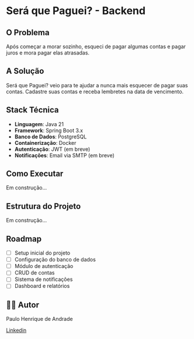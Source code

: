 # Será que Paguei? - Backend

## O Problema
Após começar a morar sozinho, esqueci de pagar algumas contas e pagar juros e mora pagar elas atrasadas.

## A Solução
Será que Paguei? veio para te ajudar a nunca mais esquecer de pagar suas contas. Cadastre suas contas e receba lembretes na data de vencimento.

## Stack Técnica
- **Linguagem**: Java 21
- **Framework**: Spring Boot 3.x
- **Banco de Dados**: PostgreSQL
- **Containerização**: Docker
- **Autenticação**: JWT (em breve)
- **Notificações**: Email via SMTP (em breve)

## Como Executar
Em construção...

## Estrutura do Projeto
Em construção...

## Roadmap
- [ ] Setup inicial do projeto
- [ ] Configuração do banco de dados
- [ ] Módulo de autenticação
- [ ] CRUD de contas
- [ ] Sistema de notificações
- [ ] Dashboard e relatórios

## 👨‍💻 Autor
Paulo Henrique de Andrade

[Linkedin](https://www.linkedin.com/in/paulo-henrique-de-andrade/)
